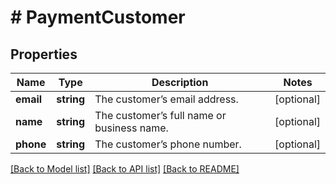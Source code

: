 # # PaymentCustomer

## Properties

Name | Type | Description | Notes
------------ | ------------- | ------------- | -------------
**email** | **string** | The customer’s email address. | [optional] 
**name** | **string** | The customer’s full name or business name. | [optional] 
**phone** | **string** | The customer’s phone number. | [optional] 

[[Back to Model list]](../../README.md#documentation-for-models) [[Back to API list]](../../README.md#documentation-for-api-endpoints) [[Back to README]](../../README.md)


